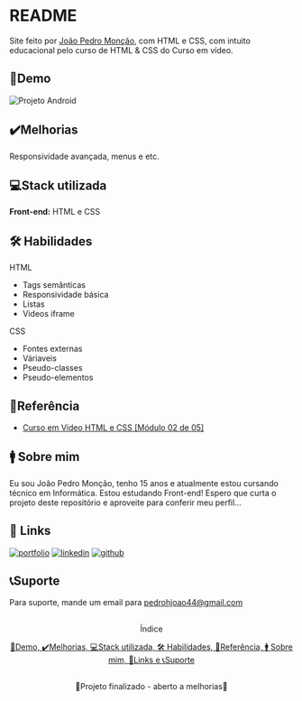 
# README

Site feito por [João Pedro Monção](https://github.com/jpmoncao), com HTML e CSS, com intuito educacional pelo curso de HTML & CSS do Curso em vídeo.

## 🚀Demo

![Projeto Android](https://i.imgur.com/PfGeiV3.png)

## ✔️Melhorias
Responsividade avançada, menus e etc.


## 💻Stack utilizada
**Front-end:** HTML e CSS


## 🛠 Habilidades
HTML
- Tags semânticas
- Responsividade básica
- Listas
- Videos iframe

CSS
- Fontes externas
- Váriaveis
- Pseudo-classes
- Pseudo-elementos


## 📖Referência

 - [Curso em Vídeo HTML e CSS [Módulo 02 de 05]](https://www.youtube.com/playlist?list=PLHz_AreHm4dlUpEXkY1AyVLQGcpSgVF8s)
 
## 🚹 Sobre mim
Eu sou João Pedro Monção, tenho 15 anos e atualmente estou cursando técnico em Informática. Estou estudando Front-end! Espero que curta o projeto deste repositório e aproveite para conferir meu perfil...


## 🔗 Links
[![portfolio](https://img.shields.io/badge/portfolio-000?style=for-the-badge&logo=ko-fi&logoColor=white)](https://jpmoncao.github.io/portfolio)
[![linkedin](https://img.shields.io/badge/linkedin-0A66C2?style=for-the-badge&logo=linkedin&logoColor=white)](https://www.linkedin.com/joaomoncao)
[![github](https://img.shields.io/badge/github-1DA1F2?style=for-the-badge&logo=github&logoColor=white)](https://github.com/jpmoncao)


## 📞Suporte

Para suporte, mande um email para pedrohjoao44@gmail.com

##

<p align="center">Índice</p>
<p align="center">
  <a href="#demo">🚀Demo, </a><a href="#%EF%B8%8Fmelhorias">✔️Melhorias, </a><a href="#stack utilizada">💻Stack utilizada, </a><a href="##-habilidades">🛠 Habilidades, </a><a href="#referência">📖Referência, </a><a href="#-sobre-mim">🚹 Sobre mim, </a><a href="#-links">🔗Links e </a><a href="#suporte">📞Suporte </a>
</p>

##

<p align="center">🚧Projeto finalizado - aberto a melhorias🚧</p>

